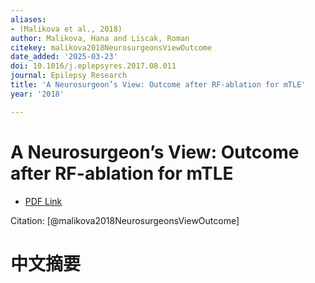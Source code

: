 ```yaml
---
aliases:
- (Malikova et al., 2018)
author: Malikova, Hana and Liscak, Roman
citekey: malikova2018NeurosurgeonsViewOutcome
date_added: '2025-03-23'
doi: 10.1016/j.eplepsyres.2017.08.011
journal: Epilepsy Research
title: 'A Neurosurgeon’s View: Outcome after RF-ablation for mTLE'
year: '2018'

---
```

# A Neurosurgeon’s View: Outcome after RF-ablation for mTLE
- [PDF Link](zotero://open-pdf/library/items/AYDXABGB)

Citation: [@malikova2018NeurosurgeonsViewOutcome]

# 中文摘要
